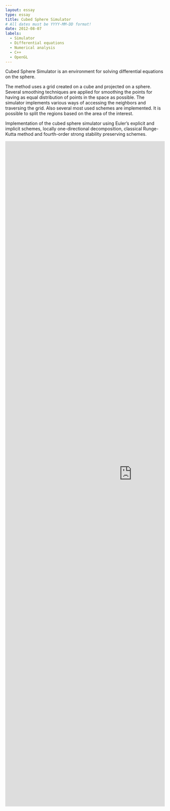 ```yaml
---
layout: essay
type: essay
title: Cubed Sphere Simulator
# All dates must be YYYY-MM-DD format!
date: 2012-08-07
labels:
  - Simulator
  - Differential equations
  - Numerical analysis
  - C++
  - OpenGL
---
```


Cubed Sphere Simulator is an environment for solving differential equations on the sphere. 

The method uses a grid created on a cube and projected on a sphere. Several smoothing techniques are applied for smoothing the points for having as equal distribution of points in the space as possible. The simulator implements various ways of accessing the neighbors and traversing the grid. Also several most used schemes are implemented. It is possible to split the regions based on the area of the interest.

Implementation of the cubed sphere simulator using Euler’s explicit and implicit schemes, locally one-directional decomposition, classical Runge-Kutta method and fourth-order strong stability preserving schemes.


<div style="margin-top: 10px; " class="ui center aligned grid">
    <div class="middle aligned column">
        <embed src="https://Li-JJ.github.io/images/cubed_sphere.pdf" width="800px" height="2100px" />
    </div>
</div>
